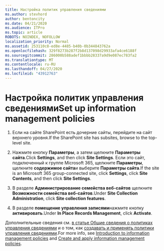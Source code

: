 ```yaml
---
title: Настройка политик управления сведениями
ms.author: stevhord
author: bentoncity
ms.date: 04/21/2020
ms.audience: ITPro
ms.topic: article
ROBOTS: NOINDEX, NOFOLLOW
localization_priority: Normal
ms.assetid: 253110c8-ed8e-4485-b40b-0b344843762a
ms.openlocfilehash: 329f8273b287f2b8d137098d29933afa4ce6188f
ms.sourcegitcommit: 286000b588adef1bbbb28337a9d9e087ec783fa2
ms.translationtype: MT
ms.contentlocale: ru-RU
ms.lasthandoff: 04/27/2020
ms.locfileid: "43912763"
---
```

# <a name="set-up-information-management-policies"></a><span data-ttu-id="788cf-102">Настройка политик управления сведениями</span><span class="sxs-lookup"><span data-stu-id="788cf-102">Set up information management policies</span></span>

1. <span data-ttu-id="788cf-103">Если на сайте SharePoint есть дочерние сайты, перейдите на сайт верхнего уровня.</span><span class="sxs-lookup"><span data-stu-id="788cf-103">If the SharePoint site has subsites, browse to the top-level site.</span></span>
    
2. <span data-ttu-id="788cf-104">Нажмите кнопку **Параметры**, а затем щелкните **Параметры сайта**.</span><span class="sxs-lookup"><span data-stu-id="788cf-104">Click **Settings**, and then click **Site Settings**.</span></span> <span data-ttu-id="788cf-105">Если это сайт, подключенный к группе Microsoft 365, щелкните **Параметры**, щелкните **содержимое сайта**и выберите **Параметры сайта**.</span><span class="sxs-lookup"><span data-stu-id="788cf-105">If the site is an Microsoft 365 group-connected site, click **Settings**, click **Site Contents**, and then click **Site Settings**.</span></span>
    
3. <span data-ttu-id="788cf-106">В разделе **Администрирование семейства веб-сайтов** щелкните **Возможности семейства веб-сайтов**.</span><span class="sxs-lookup"><span data-stu-id="788cf-106">Under **Site Collection Administration**, click **Site collection features**.</span></span>
    
4. <span data-ttu-id="788cf-107">В разделе **помещение управления записями**нажмите кнопку **активировать**.</span><span class="sxs-lookup"><span data-stu-id="788cf-107">Under **In Place Records Management**, click **Activate**.</span></span>
    
<span data-ttu-id="788cf-108">Дополнительные сведения см. [в статье Общие сведения о политиках управления сведениями](https://go.microsoft.com/fwlink/?linkid=404239) и о том, как [создавать и применять политики управления сведениями](https://go.microsoft.com/fwlink/?linkid=2003916).</span><span class="sxs-lookup"><span data-stu-id="788cf-108">For more info, see [Introduction to information management policies](https://go.microsoft.com/fwlink/?linkid=404239) and [Create and apply information management policies](https://go.microsoft.com/fwlink/?linkid=2003916).</span></span>
  

